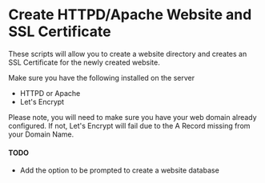 Create HTTPD/Apache Website and SSL Certificate
===============================================

These scripts will allow you to create a website directory and creates an SSL Certificate for the newly created website.

Make sure you have the following installed on the server  
 * HTTPD or Apache  
 * Let's Encrypt  

Please note, you will need to make sure you have your web domain already configured.  If not, Let's Encrypt will fail due to the A Record missing from your Domain Name.

#### TODO
  * Add the option to be prompted to create a website database

